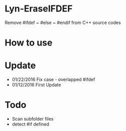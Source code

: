 # Lyn-EraseIFDEF
Remove #ifdef ~ #else ~ #endif from C++ source codes

# How to use

# Update
- 01/22/2016 Fix case - overlapped #ifdef
- 01/12/2016 First Update

# Todo
- Scan subfolder files
- detect #if defined